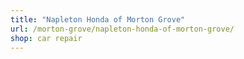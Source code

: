 ```yaml
---
title: "Napleton Honda of Morton Grove"
url: /morton-grove/napleton-honda-of-morton-grove/
shop: car repair
---
```

